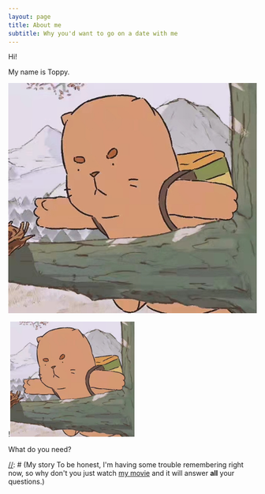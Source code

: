 ```yaml
---
layout: page
title: About me
subtitle: Why you'd want to go on a date with me
---
```


Hi! 

My name is Toppy. 

![alt](/assets/img/WechatIMG1064.jpeg)

!<img src="/assets/img/WechatIMG1064.jpeg" width="50%">

[//]: # (I have the following qualities:- I rock a great mustache- I'm extremely loyal to my family)

What do you need?


[//]: # (My story To be honest, I'm having some trouble remembering right now, so why don't you just watch [my movie](https://en.wikipedia.org/wiki/The_Princess_Bride_%28film%29) and it will answer **all** your questions.)
